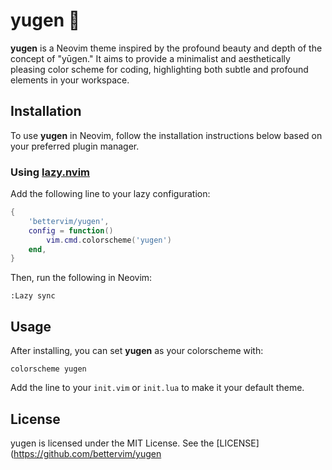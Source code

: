 # yugen 🌌

**yugen** is a Neovim theme inspired by the profound beauty and depth of the concept of "yūgen." It aims to provide a minimalist and aesthetically pleasing color scheme for coding, highlighting both subtle and profound elements in your workspace.

## Installation

To use **yugen** in Neovim, follow the installation instructions below based on your preferred plugin manager.


### Using [lazy.nvim](https://github.com/folke/lazy.nvim)

Add the following line to your lazy configuration:

```lua
{
    'bettervim/yugen',
    config = function()
        vim.cmd.colorscheme('yugen')
    end,
}
```

Then, run the following in Neovim:

```vim
:Lazy sync
```

## Usage

After installing, you can set **yugen** as your colorscheme with:

```vim
colorscheme yugen
```

Add the line to your `init.vim` or `init.lua` to make it your default theme.


## License

yugen is licensed under the MIT License. See the [LICENSE](https://github.com/bettervim/yugen
